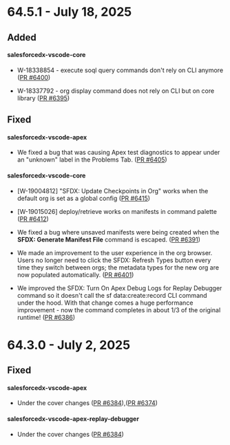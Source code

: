 # 64.5.1 - July 18, 2025

## Added

#### salesforcedx-vscode-core

- W-18338854 - execute soql query commands don't rely on CLI anymore ([PR #6400](https://github.com/forcedotcom/salesforcedx-vscode/pull/6400))

- W-18337792 - org display command does not rely on CLI but on core library ([PR #6395](https://github.com/forcedotcom/salesforcedx-vscode/pull/6395))

## Fixed

#### salesforcedx-vscode-apex

- We fixed a bug that was causing Apex test diagnostics to appear under an "unknown" label in the Problems Tab. ([PR #6405](https://github.com/forcedotcom/salesforcedx-vscode/pull/6405))

#### salesforcedx-vscode-core

- [W-19004812]  "SFDX: Update Checkpoints in Org" works when the default org is set as a global config ([PR #6415](https://github.com/forcedotcom/salesforcedx-vscode/pull/6415))

- [W-19015026]  deploy/retrieve works on manifests in command palette ([PR #6412](https://github.com/forcedotcom/salesforcedx-vscode/pull/6412))

- We fixed a bug where unsaved manifests were being created when the **SFDX: Generate Manifest File** command is escaped. ([PR #6391](https://github.com/forcedotcom/salesforcedx-vscode/pull/6391))

- We made an improvement to the user experience in the org browser.  Users no longer need to click the SFDX: Refresh Types button every time they switch between orgs; the metadata types for the new org are now populated automatically. ([PR #6401](https://github.com/forcedotcom/salesforcedx-vscode/pull/6401))

- We improved the SFDX: Turn On Apex Debug Logs for Replay Debugger command so it doesn't call the sf data:create:record CLI command under the hood.  With that change comes a huge performance improvement - now the command completes in about 1/3 of the original runtime! ([PR #6386](https://github.com/forcedotcom/salesforcedx-vscode/pull/6386))

# 64.3.0 - July 2, 2025

## Fixed

#### salesforcedx-vscode-apex

- Under the cover changes ([PR #6384](https://github.com/forcedotcom/salesforcedx-vscode/pull/6384)),([PR #6374](https://github.com/forcedotcom/salesforcedx-vscode/pull/6374))

#### salesforcedx-vscode-apex-replay-debugger

- Under the cover changes ([PR #6384](https://github.com/forcedotcom/salesforcedx-vscode/pull/6384))
